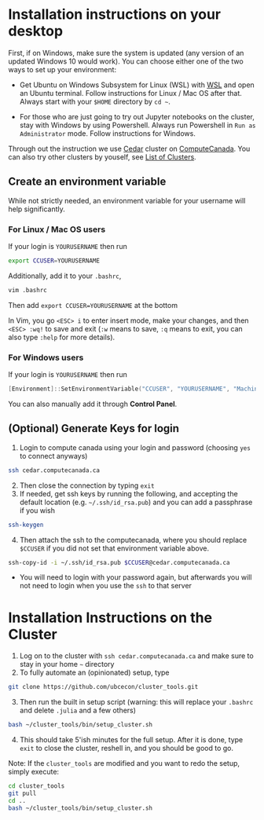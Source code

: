 # Installation instructions on your desktop
First, if on Windows, make sure the system is updated (any version of an updated Windows 10 would work). You can choose either one of the two ways to set up your environment:

- Get Ubuntu on Windows Subsystem for Linux (WSL) with [WSL](WSL.md) and open an Ubuntu terminal. Follow instructions for Linux / Mac OS after that. Always start with your `$HOME` directory by `cd ~`.

- For those who are just going to try out Jupyter notebooks on the cluster, stay with Windows by using Powershell. Always run Powershell in `Run as Administrator` mode. Follow instructions for Windows.

Through out the instruction we use [Cedar](https://docs.computecanada.ca/wiki/Cedar) cluster on [ComputeCanada](https://www.computecanada.ca/). You can also try other clusters by youself, see [List of Clusters](https://www.computecanada.ca/research-portal/accessing-resources/available-resources/).

## Create an environment variable
While not strictly needed, an environment variable for your username will help significantly.

### For Linux / Mac OS users
If your login is `YOURUSERNAME` then run
```bash
export CCUSER=YOURUSERNAME
```
Additionally, add it to your `.bashrc`,
```bash
vim .bashrc
```
Then add `export CCUSER=YOURUSERNAME` at the bottom

In Vim, you go `<ESC> i` to enter insert mode, make your changes, and then `<ESC> :wq!` to save and exit (`:w` means to save, `:q` means to exit, you can also type `:help` for more details).

### For Windows users
If your login is `YOURUSERNAME` then run
```powershell
[Environment]::SetEnvironmentVariable("CCUSER", "YOURUSERNAME", "Machine")
```
You can also manually add it through **Control Panel**.

## (Optional) Generate Keys for login

1. Login to compute canada using your login and password (choosing `yes` to connect anyways)
```bash
ssh cedar.computecanada.ca
```
2. Then close the connection by typing `exit`
3. If needed, get ssh keys by running the following, and accepting the default location (e.g. `~/.ssh/id_rsa.pub`) and you can add a passphrase if you wish
```bash
ssh-keygen
```
4. Then attach the ssh to the computecanada, where you should replace `$CCUSER` if you did not set that environment variable above.
```bash
ssh-copy-id -i ~/.ssh/id_rsa.pub $CCUSER@cedar.computecanada.ca
```
   - You will need to login with your password again, but afterwards you will not need to login when you use the `ssh` to that server

# Installation Instructions on the Cluster

1. Log on to the cluster with `ssh cedar.computecanada.ca` and make sure to stay in your home `~` directory
2. To fully automate an (opinionated) setup, type
```bash
git clone https://github.com/ubcecon/cluster_tools.git
```
3. Then run the built in setup script (warning: this will replace your `.bashrc` and delete `.julia` and a few others)
```bash
bash ~/cluster_tools/bin/setup_cluster.sh
```
4. This should take 5'ish minutes for the full setup.  After it is done, type `exit` to close the cluster, reshell in, and you should be good to go.


Note: If the `cluster_tools` are modified and you want to redo the setup, simply execute:
```bash
cd cluster_tools
git pull
cd ..
bash ~/cluster_tools/bin/setup_cluster.sh
```
